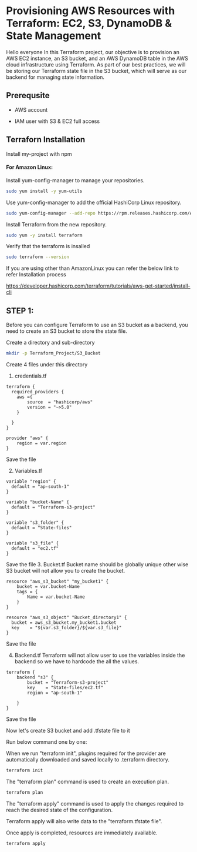 # Provisioning AWS Resources with Terraform: EC2, S3, DynamoDB & State Management

Hello everyone In this Terraform project, our objective is to provision an AWS EC2 instance, an S3 bucket, and an AWS DynamoDB table in the AWS cloud infrastructure using Terraform. As part of our best practices, we will be storing our Terraform state file in the S3 bucket, which will serve as our backend for managing state information.


## Prerequsite 

- AWS account

- IAM user with S3 & EC2 full access

## Terraforn Installation

Install my-project with npm

#### For Amazon Linux:

Install yum-config-manager to manage your repositories.
```bash
sudo yum install -y yum-utils
```
Use yum-config-manager to add the official HashiCorp Linux repository.
```bash
sudo yum-config-manager --add-repo https://rpm.releases.hashicorp.com/AmazonLinux/hashicorp.repo
```
Install Terraform from the new repository.
```bash
sudo yum -y install terraform
```
Verify that the terraform is insalled
```bash
sudo terraform --version
```

If you are using other than AmazonLinux you can refer the below link to refer Installation process

https://developer.hashicorp.com/terraform/tutorials/aws-get-started/install-cli

## STEP 1:

Before you can configure Terraform to use an S3 bucket as a backend, you need to create an S3 bucket to store the state file.

Create a directory and sub-directory
``` bash 
mkdir -p Terraform_Project/S3_Bucket
```
Create 4 files under this directory

1. credentials.tf

``` hcl 
terraform {
  required_providers {
    aws ={
        source  = "hashicorp/aws"
        version = "~>5.0"
    }

  }
}

provider "aws" {
    region = var.region
}
```
Save the file

2. Variables.tf
```hcl
variable "region" {
  default = "ap-south-1"
}

variable "bucket-Name" {
  default = "Terraform-s3-project"
}

variable "s3_folder" {
  default = "State-files"
}

variable "s3_file" {
  default = "ec2.tf"
}

```
Save the file
3. Bucket.tf
Bucket name should be globally unique other wise S3 bucket will not allow you to create the bucket.
```hcl
resource "aws_s3_bucket" "my_bucket1" {
    bucket = var.bucket-Name
    tags = {
        Name = var.bucket-Name
    }
}

resource "aws_s3_object" "Bucket_directory1" {
  bucket = aws_s3_bucket.my_bucket1.bucket
  key    = "${var.s3_folder}/${var.s3_file}"
}
```
Save the file

4. Backend.tf
Terraform will not allow user to use the variables inside the backend so we have to hardcode the all the values.
```hcl
terraform {
    backend "s3" {
        bucket = "Terraform-s3-project"
        key    = "State-files/ec2.tf"
        region = "ap-south-1"

    }   
}
```
Save the file

Now let's create S3 bucket and add .tfstate file to it

Run below command one by one:

When we run "terraform init", plugins required for the provider are automatically downloaded and saved locally to .terraform directory.

```bash
terraform init
```
The "terraform plan" command is used to create an execution plan.
```bash
terraform plan
```
The "terraform apply" command is used to apply the changes required to reach the desired state of
the configuration.

Terraform apply will also write data to the "terraform.tfstate file".

Once apply is completed, resources are immediately available.
```bash
terraform apply
```



